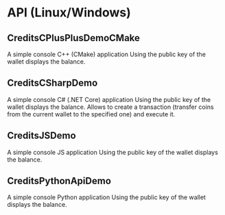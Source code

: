 <h1>API (Linux/Windows)</h1>

<h2>CreditsCPlusPlusDemoCMake</h2>

A simple console C++ (CMake) application
Using the public key of the wallet displays the balance.

<h2>CreditsCSharpDemo</h2>
A simple console C# (.NET Core) application
Using the public key of the wallet displays the balance.
Allows to create a transaction (transfer coins from the current wallet to the specified one) and execute it.

<h2>CreditsJSDemo</h2>
A simple console JS application
Using the public key of the wallet displays the balance.

<h2>CreditsPythonApiDemo</h2>
A simple console Python application
Using the public key of the wallet displays the balance.
